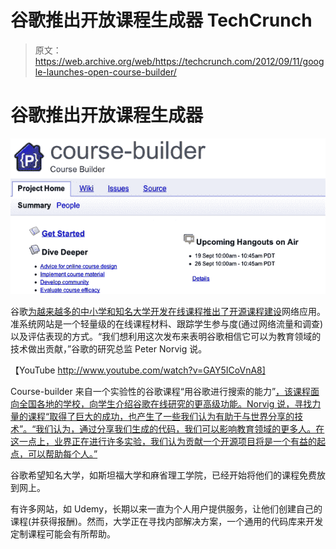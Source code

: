 # 谷歌推出开放课程生成器 TechCrunch

> 原文：<https://web.archive.org/web/https://techcrunch.com/2012/09/11/google-launches-open-course-builder/>

# 谷歌推出开放课程生成器

[![](img/8a4871ac418d580da46e707bb87d8f62.png "edited")](https://web.archive.org/web/20221006061519/https://beta.techcrunch.com/2012/09/11/google-launches-open-course-builder/edited/)

谷歌[为越来越多的中小学和知名大学开发在线课程推出了开源课程建设](https://web.archive.org/web/20221006061519/http://googleresearch.blogspot.com/2012/09/helping-world-to-teach.html)网络应用。准系统网站是一个轻量级的在线课程材料、跟踪学生参与度(通过网络流量和调查)以及评估表现的方式。“我们想利用这次发布来表明谷歌相信它可以为教育领域的技术做出贡献，”谷歌的研究总监 Peter Norvig 说。

【YouTube http://www.youtube.com/watch?v=GAY5ICoVnA8]

Course-builder 来自一个实验性的谷歌课程“用谷歌进行搜索的能力”[，该课程面向全国各地的学校，向学生介绍谷歌在线研究的更高级功能。Norvig 说，寻找力量的课程“取得了巨大的成功，也产生了一些我们认为有助于与世界分享的技术”。“我们认为，通过分享我们生成的代码，我们可以影响教育领域的更多人。在这一点上，业界正在进行许多实验，我们认为贡献一个开源项目将是一个有益的起点，可以帮助每个人。”](https://web.archive.org/web/20221006061519/http://www.powersearchingwithgoogle.com/)

谷歌希望知名大学，如斯坦福大学和麻省理工学院，已经开始将他们的课程免费放到网上。

有许多网站，如 Udemy，长期以来一直为个人用户提供服务，让他们创建自己的课程(并获得报酬)。然而，大学正在寻找内部解决方案，一个通用的代码库来开发定制课程可能会有所帮助。
